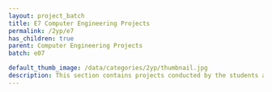 ```yaml
---
layout: project_batch
title: E7 Computer Engineering Projects
permalink: /2yp/e7
has_children: true
parent: Computer Engineering Projects
batch: e07

default_thumb_image: /data/categories/2yp/thumbnail.jpg
description: This section contains projects conducted by the students after their second year. Usually, these projects are conducted by groups of 3 students, and followed by Agile principles.
---
```

